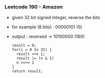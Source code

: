 ### Leetcode 190 - Amazon
- given 32 bit signed integer, reverse the bits
- for example (8 bits) : 00000101 (5)
- output : reversed -> 10100000 (160)

  ```
  result = 0;
  for(i = 0 to 32) {
    result <<= 1;
    result |= (n & 1)
    n >>>= 1
  }
  return result;
  ```
